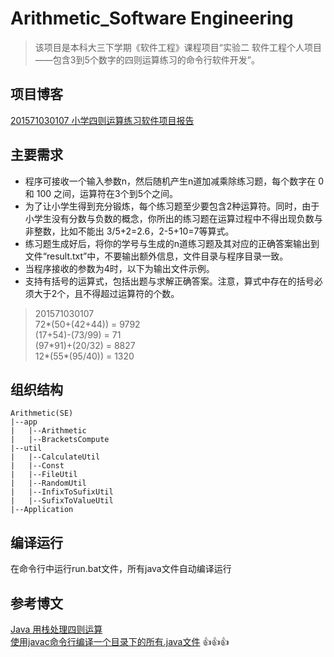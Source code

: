 # Arithmetic_Software Engineering


> 该项目是本科大三下学期《软件工程》课程项目“实验二 软件工程个人项目——包含3到5个数字的四则运算练习的命令行软件开发”。

## 项目博客
[201571030107 小学四则运算练习软件项目报告](http://www.cnblogs.com/depers/p/8592654.html)
## 主要需求

* 程序可接收一个输入参数n，然后随机产生n道加减乘除练习题，每个数字在 0 和 100 之间，运算符在3个到5个之间。
* 为了让小学生得到充分锻炼，每个练习题至少要包含2种运算符。同时，由于小学生没有分数与负数的概念，你所出的练习题在运算过程中不得出现负数与非整数，比如不能出 3/5+2=2.6，2-5+10=7等算式。
* 练习题生成好后，将你的学号与生成的n道练习题及其对应的正确答案输出到文件“result.txt”中，不要输出额外信息，文件目录与程序目录一致。
* 当程序接收的参数为4时，以下为输出文件示例。
* 支持有括号的运算式，包括出题与求解正确答案。注意，算式中存在的括号必须大于2个，且不得超过运算符的个数。
> 201571030107  
  72*(50+(42+44)) = 9792  
  (17+54)-(73/99) = 71  
  (97\*91)+(20/32) = 8827  
  12*(55*(95/40)) = 1320
  
## 组织结构
```
Arithmetic(SE)
|--app
|   |--Arithmetic
|   |--BracketsCompute
|--util
|   |--CalculateUtil
|   |--Const
|   |--FileUtil
|   |--RandomUtil
|   |--InfixToSufixUtil
|   |--SufixToValueUtil
|--Application
```
## 编译运行

在命令行中运行run.bat文件，所有java文件自动编译运行

## 参考博文
[Java 用栈处理四则运算](http://blog.csdn.net/kinglearnjava/article/details/48786829)   
[使用javac命令行编译一个目录下的所有.java文件](http://blog.csdn.net/u013349237/article/details/72453366)
:thumbsup::thumbsup::thumbsup: